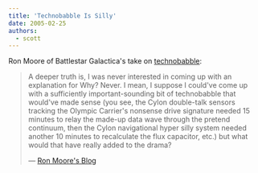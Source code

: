 ```yaml
---
title: 'Technobabble Is Silly'
date: 2005-02-25
authors:
  - scott
---
```


Ron Moore of Battlestar Galactica's take on [technobabble](http://en.wikipedia.org/wiki/Technobabble):

> A deeper truth is, I was never interested in coming up with an explanation for Why? Never. I mean, I suppose I could've come up with a sufficiently important-sounding bit of technobabble that would've made sense (you see, the Cylon double-talk sensors tracking the Olympic Carrier's nonsense drive signature needed 15 minutes to relay the made-up data wave through the pretend continuum, then the Cylon navigational hyper silly system needed another 10 minutes to recalculate the flux capacitor, etc.) but what would that have really added to the drama?
>
> — [Ron Moore's Blog](http://blog.scifi.com/battlestar/archives/2005/01/index.html)
